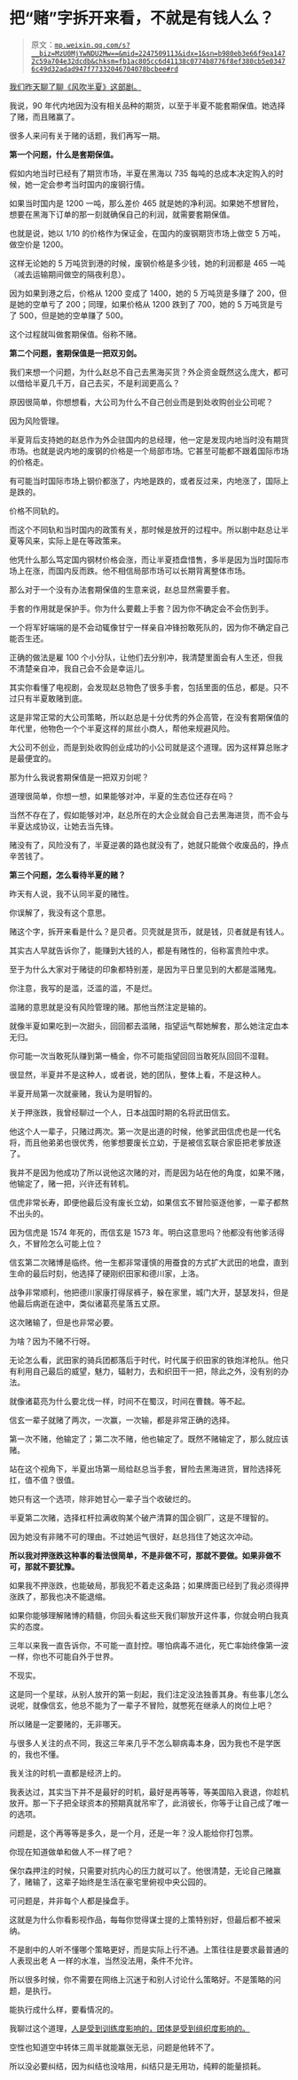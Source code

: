 # 把“赌”字拆开来看，不就是有钱人么？

> 原文：[`mp.weixin.qq.com/s?__biz=MzU0MjYwNDU2Mw==&mid=2247509113&idx=1&sn=b980eb3e66f9ea1472c59a704e32dcdb&chksm=fb1ac805cc6d41138c0774b8776f8ef380cb5e03476c49d32adad947f77332046704078bcbee#rd`](http://mp.weixin.qq.com/s?__biz=MzU0MjYwNDU2Mw==&mid=2247509113&idx=1&sn=b980eb3e66f9ea1472c59a704e32dcdb&chksm=fb1ac805cc6d41138c0774b8776f8ef380cb5e03476c49d32adad947f77332046704078bcbee#rd)

[我们昨天聊了聊《风吹半夏》这部剧。](http://mp.weixin.qq.com/s?__biz=MzU0MjYwNDU2Mw==&mid=2247509106&idx=1&sn=2e793c17d3a9377eecc53d5307b92acc&chksm=fb1ac80ecc6d41180d396c61f2d52c3dc33fba65542593203a6d2ee0f1016ffdfbbbb00f0585&scene=21#wechat_redirect)

我说，90 年代内地因为没有相关品种的期货，以至于半夏不能套期保值。她选择了赌，而且赌赢了。 [](http://mp.weixin.qq.com/s?__biz=MzU0MjYwNDU2Mw==&mid=2247509106&idx=1&sn=2e793c17d3a9377eecc53d5307b92acc&chksm=fb1ac80ecc6d41180d396c61f2d52c3dc33fba65542593203a6d2ee0f1016ffdfbbbb00f0585&scene=21#wechat_redirect) 

很多人来问有关于赌的话题，我们再写一期。 

**第一个问题，什么是套期保值。** 

假如内地当时已经有了期货市场，半夏在黑海以 735 每吨的总成本决定购入的时候，她一定会参考当时国内的废钢行情。 

如果当时国内是 1200 一吨，那么差价 465 就是她的净利润。如果她不想冒险，想要在黑海下订单的那一刻就确保自己的利润，就需要套期保值。

也就是说，她以 1/10 的价格作为保证金，在国内的废钢期货市场上做空 5 万吨，做空价是 1200。

这样无论她的 5 万吨货到港的时候，废钢价格是多少钱，她的利润都是 465 一吨（减去运输期间做空的隔夜利息）。 

因为如果到港之后，价格从 1200 变成了 1400，她的 5 万吨货是多赚了 200，但是她的空单亏了 200；同理，如果价格从 1200 跌到了 700，她的 5 万吨货是亏了 500，但是她的空单赚了 500。 

这个过程就叫做套期保值。俗称不赌。

**第二个问题，套期保值是一把双刃剑。** 

我们来想一个问题，为什么赵总不自己去黑海买货？外企资金既然这么庞大，都可以借给半夏几千万，自己去买，不是利润更高么？ 

原因很简单，你想想看，大公司为什么不自己创业而是到处收购创业公司呢？

因为风险管理。

半夏背后支持她的赵总作为外企驻国内的总经理，他一定是发现内地当时没有期货市场。也就是说内地的废钢的价格是一个局部市场。它甚至可能都不跟着国际市场的价格走。 

有可能当时国际市场上钢价都涨了，内地是跌的，或者反过来，内地涨了，国际上是跌的。 

价格不同轨的。

而这个不同轨和当时国内的政策有关，那时候是放开的过程中。所以剧中赵总让半夏等风来，实际上是在等政策来。

他凭什么那么笃定国内钢材价格会涨，而让半夏捂盘惜售，多半是因为当时国际市场上在涨，而国内反而跌。他不相信局部市场可以长期背离整体市场。

那么对于一个没有办法套期保值的生意来说，赵总显然需要手套。

手套的作用就是保护手。你为什么要戴上手套？因为你不确定会不会伤到手。

一个将军好端端的是不会动辄像甘宁一样亲自冲锋扮敢死队的，因为你不确定自己能否生还。

正确的做法是雇 100 个小分队，让他们去分别冲，我清楚里面会有人生还，但我不清楚亲自冲，我自己会不会是幸运儿。

其实你看懂了电视剧，会发现赵总物色了很多手套，包括里面的伍总，都是。只不过只有半夏敢赌到底。

这是非常正常的大公司策略，所以赵总是十分优秀的外企高管，在没有套期保值的年代里，他物色一个个半夏这样的屌丝小商人，帮他来规避风险。 

大公司不创业，而是到处收购创业成功的小公司就是这个道理。因为这样算总账才是最便宜的。 

那为什么我说套期保值是一把双刃剑呢？ 

道理很简单，你想一想，如果能够对冲，半夏的生态位还存在吗？

当然不存在了，假如能够对冲，赵总所在的大企业就会自己去黑海进货，而不会与半夏达成协议，让她去当先锋。 

赌没有了，风险没有了，半夏逆袭的路也就没有了，她就只能做个收废品的，挣点辛苦钱了。 

**第三个问题，怎么看待半夏的赌？** 

昨天有人说，我不认同半夏的赌性。 

你误解了，我没有这个意思。

赌这个字，拆开来看是什么？是贝者。贝壳就是货币，就是钱，贝者就是有钱人。 

其实古人早就告诉你了，能赚到大钱的人，都是有赌性的，俗称富贵险中求。 

至于为什么大家对于赌徒的印象都特别差，是因为平日里见到的大都是滥赌鬼。 

你注意，我写的是滥，泛滥的滥，不是烂。

滥赌的意思就是没有风险管理的赌。那他当然注定是输的。

就像半夏如果吃到一次甜头，回回都去滥赌，指望运气帮她解套，那么她注定血本无归。

你可能一次当敢死队赚到第一桶金，你不可能指望回回当敢死队回回不湿鞋。 

很显然，半夏并不是这种人，或者说，她的团队，整体上看，不是这种人。

半夏开局第一次就豪赌，我认为是明智的。

关于押涨跌，我曾经聊过一个人，日本战国时期的名将武田信玄。 

他这个人一辈子，只赌过两次。第一次是出道的时候，他爹武田信虎也是一代名将，而且他弟弟也很优秀，他爹想要废长立幼，于是被信玄联合家臣把老爹放逐了。

我并不是因为他成功了所以说他这次赌的对，而是因为站在他的角度，如果不赌，他输定了，赌一把，兴许还有转机。

信虎非常长寿，即便他最后没有废长立幼，如果信玄不冒险驱逐他爹，一辈子都熬不出头的。

因为信虎是 1574 年死的，而信玄是 1573 年。明白这意思吗？他都没有他爹活得久，不冒险怎么可能上位？ 

信玄第二次赌博是临终。他一生都非常谨慎的用蚕食的方式扩大武田的地盘，直到生命的最后时刻，他选择了硬刚织田家和德川家，上洛。 

战争非常顺利，他把德川家康打得尿裤子，躲在家里，城门大开，瑟瑟发抖，但是他最后病逝在途中，类似诸葛亮星落五丈原。 

这次赌输了，但是也非常必要。 

为啥？因为不赌不行呀。

无论怎么看，武田家的骑兵团都落后于时代，时代属于织田家的铁炮洋枪队。他只有利用自己最后的威望，魅力，辐射力，去和织田干一把，除此之外，没有别的办法。 

就像诸葛亮为什么要北伐一样，时间不在蜀汉，时间在曹魏。等不起。 

信玄一辈子就赌了两次，一次赢，一次输，都是非常正确的选择。 

第一次不赌，他输定了；第二次不赌，他也输定了。既然不赌输定了，那么就应该赌。

站在这个视角下，半夏出场第一局给赵总当手套，冒险去黑海进货，冒险选择死扛，值不值？很值。 

她只有这一个选项，除非她甘心一辈子当个收破烂的。 

半夏第二次赌，选择杠杆拉满收购某个破产清算的国企钢厂，这是不理智的。 

因为她没有非赌不可的理由。不过她运气很好，赵总挡住了她这次冲动。 

**所以我对押涨跌这种事的看法很简单，不是非做不可，那就不要做。如果非做不可，那就不要犹豫。** 

如果我不押涨跌，也能破局，那我犯不着走这条路；如果牌面已经到了我必须得押涨跌了，那我也决不能退缩。 

如果你能够理解赌博的精髓，你回头看这些天我们聊放开这件事，你就会明白我真实的态度。 

三年以来我一直告诉你，不可能一直封控。哪怕病毒不进化，死亡率始终像第一波一样，你也不可能自外于世界。 

不现实。 

这是同一个星球，从别人放开的第一刻起，我们注定没法独善其身。有些事儿怎么说呢，就像信玄，他总不能为了一辈子不冒险，就憋死在继承人的岗位上吧？ 

所以赌是一定要赌的，无非哪天。

与很多人关注的点不同，我这三年来几乎不怎么聊病毒本身，因为我也不是学医的，我也不懂。

我关注的时机一直都是经济上的。 

我表达过，其实当下并不是最好的时机，最好是再等等，等美国陷入衰退，你趁机放开。那一下子把全球资本的预期真就吊牢了，此消彼长，你等于让自己成了唯一的选项。 

问题是，这个再等等是多久，是一个月，还是一年？没人能给你打包票。

你现在知道做单和做人不一样了吧？ 

保尔森押注的时候，只需要对抗内心的压力就可以了。他很清楚，无论自己赌赢了，赌输了，这辈子始终是生活在豪宅里俯视中央公园的。 

可问题是，并非每个人都是操盘手。 

这就是为什么你看影视作品，每每你觉得谋士提的上策特别好，但最后都不被采纳。

不是剧中的人听不懂哪个策略更好，而是实际上行不通。上策往往是要求最普通的人表现出老 A 一样的水准，当然没法用，条件不允许。 

所以很多时候，你不需要在网络上沉迷于和别人讨论什么策略好。不是策略的问题，是执行。 

能执行成什么样，要看情况的。

我聊过这个道理，[人是受到训练度影响的，团体是受到组织度影响的。](http://mp.weixin.qq.com/s?__biz=MzU3NDc5Nzc0NQ==&mid=2247521399&idx=1&sn=6769fb05d442ab5bfca80f8268227ed0&chksm=fd2e36a9ca59bfbf5caadbd47f20689977e3b7451d9bf8c0e863527be15e263ce0390eee8566&scene=21#wechat_redirect)

空性也知道空中转体三周半就能赢张无忌，问题是他转不了。 

所以没必要纠结，因为纠结也没啥用，纠结只是无用功，纯粹的能量损耗。